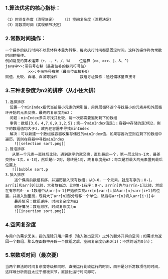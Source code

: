 ### 1.算法优劣的核心指标：
	（1）时间复杂度（流程决定）   （2）空间复杂度（流程决定）  
	（3）常数项时间（实现细节决定）
### 2.常数时间操作：
	一个操作的执行时间不以具体样本量为转移，每次执行时间都是固定时间。这样的操作称为常数时间的操作。
	例如常见的算术运算（+、-、*、/、%）   位运算（>>、>>>、|、&、^）
	java中>>:带符号右移（最高位补的数同符号位）   
	          >>>:不带符号右移（最高位直接补0）	
	赋值、比较、自增、自减等操作          数组寻址操作：通过偏移量直接寻
### 3.三种复杂度为n2的排序（从小往大排）
    1.选择排序 
      设置一个minIndex指代当前最小元素的索引值，用两层循环逐个寻找最小的元素并和外层循环开始的元素交换，最终的复杂度为n2；
      问题：minIndex多次寻找并比较，每一次都需要遍历剩下的数组
      事例：数组{3,6，4,7,8,9,1,2,5}；第一个minIndex值是1；容器中存储的是3和2，剩下的数组值均大于3，故先在容器中寻找minIndex
      解决：可以新建一个数组或容器收集存储过的minIndex值，如果容器为空则在剩下的数组中遍历，否则在容器中寻找minIndex
		![[selection sort.png]]
	2.冒泡排序
	   从第一个元素一直往后比较，遇到逆序的就交换，直到最后一个，第一层比较n-1次，最差交换n-1次，n-1对，然后是n-2对，最终是1对，故复杂度是n2；每次是将最大的元素置到最后位置上
	   ![[bubble sort.p
	3.插入排序
		逐个保持前数组有序，并遍历插入现有数组；从0-0，一个元素，就是有序的；0-1，arr[1]和arr[0]比较，大者放右边，此时0-1有序；0-n，arr[n]先与arr[n-1]比较，然后在有序的0--n-1数组中从arr[n-1]开始依次找arr[n]>arr[i]&&arr[n]<arr[i+1]的位置，并插入到里面，现将大于arr[n]部分后移一个单位，然后将arr[n]填入arr[i+1]中
		最差情况：数组逆序，时间复杂度为n2
		最好情况：数组顺序，时间复杂度为n
		![[insertion sort.png]]
### 4.空间复杂度
	与用户的需求无关，指的是除开用户需求（输入输出空间）之外的额外开辟的空间；如需求为返回一个数组，那么在函数中开辟一个数组之后，空间复杂度仍未O(1)；不然的话为O(n)；
### 5.常数项时间（最次要）
	当两个算法的时间复杂度等级相同时，直接运行比较运行的时间，而不是分析常数项花的时间，这样难分析而且太过于细枝末节，直接比运行时间即可。